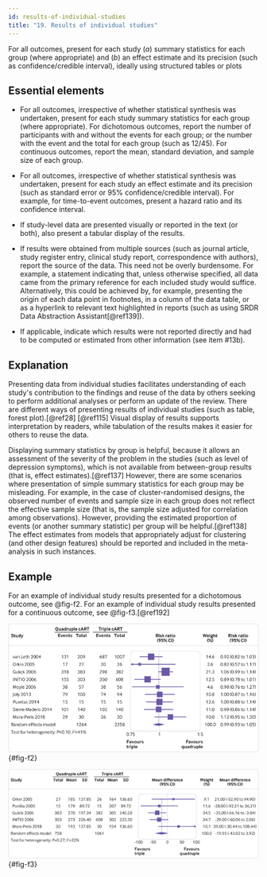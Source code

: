 ```yaml
---
id: results-of-individual-studies
title: "19. Results of individual studies"
---
```


For all outcomes, present for each study (*a*) summary statistics for each group (where appropriate) and (*b*) an effect estimate and its precision (such as confidence/credible interval), ideally using structured tables or plots

## Essential elements

-   For all outcomes, irrespective of whether statistical synthesis was
    undertaken, present for each study summary statistics for each group
    (where appropriate). For dichotomous outcomes, report the number of
    participants with and without the events for each group; or the
    number with the event and the total for each group (such as 12/45).
    For continuous outcomes, report the mean, standard deviation, and
    sample size of each group.

-   For all outcomes, irrespective of whether statistical synthesis was
    undertaken, present for each study an effect estimate and its
    precision (such as standard error or 95% confidence/credible
    interval). For example, for time-to-event outcomes, present a hazard
    ratio and its confidence interval.

-   If study-level data are presented visually or reported in the text
    (or both), also present a tabular display of the results.

-   If results were obtained from multiple sources (such as journal
    article, study register entry, clinical study report, correspondence
    with authors), report the source of the data. This need not be
    overly burdensome. For example, a statement indicating that, unless
    otherwise specified, all data came from the primary reference for
    each included study would suffice. Alternatively, this could be
    achieved by, for example, presenting the origin of each data point
    in footnotes, in a column of the data table, or as a hyperlink to
    relevant text highlighted in reports (such as using SRDR Data
    Abstraction Assistant[@ref139]).

-   If applicable, indicate which results were not reported directly and
    had to be computed or estimated from other information (see item
    #13b).

## Explanation

Presenting data from individual studies facilitates
understanding of each study's contribution to the findings and reuse of
the data by others seeking to perform additional analyses or perform an
update of the review. There are different ways of presenting results of
individual studies (such as table, forest plot).[@ref28] [@ref115]
Visual display of results supports interpretation by readers, while
tabulation of the results makes it easier for others to reuse the data.

Displaying summary statistics by group is helpful, because it allows an
assessment of the severity of the problem in the studies (such as level
of depression symptoms), which is not available from between-group
results (that is, effect estimates).[@ref137] However, there are some
scenarios where presentation of simple summary statistics for each group
may be misleading. For example, in the case of cluster-randomised
designs, the observed number of events and sample size in each group
does not reflect the effective sample size (that is, the sample size
adjusted for correlation among observations). However, providing the
estimated proportion of events (or another summary statistic) per group
will be helpful.[@ref138] The effect estimates from models that
appropriately adjust for clustering (and other design features) should
be reported and included in the meta-analysis in such instances.

## Example

For an example of individual study results presented for a dichotomous
outcome, see @fig-f2. For an example of
individual study results presented for a continuous outcome, see @fig-f3.[@ref192]

![The figure displays for each study included in the meta-analysis the summary statistics (number of events and sample size) for the quadruple and triple combination antiretroviral therapies (cART) groups, and the risk ratio and its 95% confidence interval for the dichotomous outcome, undetectable HIV-1 RNA. Reproduced from Feng et al. @ref192 (n.d.fi)](../uploads/pagm061901.f2.jpg){#fig-f2}

![The figure displays for each study included in the meta-analysis the summary statistics (mean, standard deviation, and sample size) for the quadruple and triple combination antiretroviral therapies (cART) groups, and the mean difference and its 95% confidence interval for the continuous outcome, CD4 T cell count (cells/μL). Reproduced from Feng et al. @ref192 (n.d.fi)](../uploads/pagm061901.f3.jpg){#fig-f3}
